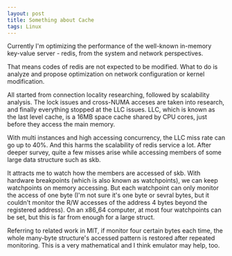 ```yaml
---
layout: post
title: Something about Cache
tags: Linux
---
```


Currently I'm optimizing the performance of the well-known in-memory key-value server - redis, from the system and network perspectives.

<!--more-->

That means codes of redis are not expected to be modified. What to do is analyze and propose optimization on network configuration or kernel modification.

All started from connection locality researching, followed by scalability analysis. The lock issues and cross-NUMA acceses are taken into research, and finally everything stopped at the LLC issues. LLC, which is known as the last level cache, is a 16MB space cache shared by CPU cores, just before they access the main memory.

With multi instances and high accessing concurrency, the LLC miss rate can go up to 40%. And this harms the scalability of redis service a lot. After deeper survey, quite a few misses arise while accessing members of some large data structure such as skb.

It attracts me to watch how the members are accessed of skb. With hardware breakpoints (which is also known as watchpoints), we can keep watchpoints on memory accessing. But each watchpoint can only monitor the access of one byte (I'm not sure it's one byte or sevral bytes, but it couldn't monitor the R/W accesses of the address 4 bytes beyond the registered address). On an x86_64 computer, at most four watchpoints can be set, but this is far from enough for a large struct.

Referring to related work in MIT, if monitor four certain bytes each time, the whole many-byte structure's accessed pattern is restored after repeated monitoring. This is a very mathematical and I think emulator may help, too.
